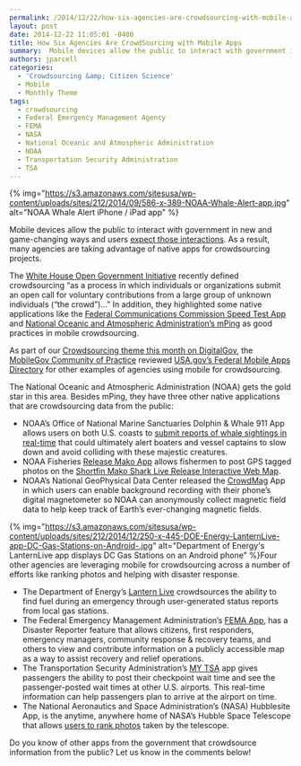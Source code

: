 ```yaml
---
permalink: /2014/12/22/how-six-agencies-are-crowdsourcing-with-mobile-apps/
layout: post
date: 2014-12-22 11:05:01 -0400
title: How Six Agencies Are CrowdSourcing with Mobile Apps
summary:  Mobile devices allow the public to interact with government in new and game-changing ways and users expect those interactions. As a result, many agencies are taking advantage of native apps for crowdsourcing projects. The White House Open Government Initiative recently defined crowdsourcing &ldquo;as a process
authors: jparcell
categories:
  - 'Crowdsourcing &amp; Citizen Science'
  - Mobile
  - Monthly Theme
tags:
  - crowdsourcing
  - Federal Emergency Management Agency
  - FEMA
  - NASA
  - National Oceanic and Atmospheric Administration
  - NOAA
  - Transportation Security Administration
  - TSA
---
```


{% img="https://s3.amazonaws.com/sitesusa/wp-content/uploads/sites/212/2014/09/586-x-389-NOAA-Whale-Alert-app.jpg" alt="NOAA Whale Alert iPhone / iPad app" %}

Mobile devices allow the public to interact with government in new and game-changing ways and users [expect those interactions](https://www.WHATEVER/2014/06/24/trends-on-tuesday-are-mobile-devices-the-center-of-social-universe/). As a result, many agencies are taking advantage of native apps for crowdsourcing projects.

The [White House Open Government Initiative](http://www.whitehouse.gov/blog/2014/12/02/designing-citizen-science-and-crowdsourcing-toolkit-federal-government) recently defined crowdsourcing “as a process in which individuals or organizations submit an open call for voluntary contributions from a large group of unknown individuals (“the crowd”)&#8230;” In addition, they highlighted some native applications like the [Federal Communications Commission Speed Test App](https://www.WHATEVER/2014/01/02/fccs-speed-test-app/) and [National Oceanic and Atmospheric Administration’s mPing](http://mping.nssl.noaa.gov/) as good practices in mobile crowdsourcing.

As part of our [Crowdsourcing theme this month on DigitalGov](https://www.WHATEVER/2014/12/08/crowdsourcing-month-an-overview/), the [MobileGov Community of Practice](https://www.WHATEVER/communities/mobile/) reviewed [USA.gov&#8217;s Federal Mobile Apps Directory](http://www.usa.gov/mobileapps.shtml) for other examples of agencies using mobile for crowdsourcing.

The National Oceanic and Atmospheric Administration (NOAA) gets the gold star in this area. Besides mPing, they have three other native applications that are crowdsourcing data from the public:

  * NOAA’s Office of National Marine Sanctuaries Dolphin & Whale 911 App allows users on both U.S. coasts to [submit reports of whale sightings in real-time](https://www.WHATEVER/2014/09/25/saving-the-whales-with-just-your-smartphone-west-coast-edition/) that could ultimately alert boaters and vessel captains to slow down and avoid colliding with these majestic creatures.
  * NOAA Fisheries [Release Mako App](https://www.WHATEVER/2013/11/14/noaa-release-mako-now-on-ios/) allows fishermen to post GPS tagged photos on the [Shortfin Mako Shark Live Release Interactive Web Map](http://www.nmfs.noaa.gov/sfa/hms/shortfinmako/Map/index.htm).
  * NOAA’s National GeoPhysical Data Center released the [CrowdMag](http://www.ngdc.noaa.gov/geomag/crowdmag.shtml) App in which users can enable background recording with their phone’s digital magnetometer so NOAA can anonymously collect magnetic field data to help keep track of Earth’s ever-changing magnetic fields.

{% img="https://s3.amazonaws.com/sitesusa/wp-content/uploads/sites/212/2014/12/250-x-445-DOE-Energy-LanternLive-app-DC-Gas-Stations-on-Android-.jpg" alt="Department of Energy's LanternLive app displays DC Gas Stations on an Android phone" %}Four other agencies are leveraging mobile for crowdsourcing across a number of efforts like ranking photos and helping with disaster response.

  * The Department of Energy’s [Lantern Live](https://www.WHATEVER/2014/12/04/find-fuel-during-disasters-with-lantern-live-app/) crowdsources the ability to find fuel during an emergency through user-generated status reports from local gas stations.
  * The Federal Emergency Management Administration’s [FEMA App](https://www.WHATEVER/2014/01/16/fema-app-adds-disaster-reporter-feature/), has a Disaster Reporter feature that allows citizens, first responders, emergency managers, community response & recovery teams, and others to view and contribute information on a publicly accessible map as a way to assist recovery and relief operations.
  * The Transportation Security Administration’s [MY TSA](https://www.WHATEVER/2012/02/22/my-tsa-mobile-app/) app gives passengers the ability to post their checkpoint wait time and see the passenger-posted wait times at other U.S. airports. This real-time information can help passengers plan to arrive at the airport on time.
  * The National Aeronautics and Space Administration’s (NASA) Hubblesite App, is the anytime, anywhere home of NASA’s Hubble Space Telescope that allows [users to rank photos](https://itunes.apple.com/us/app/hubblesite/id416759844?mt=8&ls=1) taken by the telescope.

Do you know of other apps from the government that crowdsource information from the public? Let us know in the comments below!